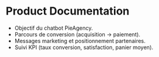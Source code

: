 # Product Documentation

- Objectif du chatbot PieAgency.
- Parcours de conversion (acquisition → paiement).
- Messages marketing et positionnement partenaires.
- Suivi KPI (taux conversion, satisfaction, panier moyen).


